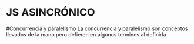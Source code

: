 # **JS ASINCRÓNICO**

#Concurrencia y paralelismo
La concurrencia y paralelismo son conceptos llevados de la mano pero defieren en algunos terminos al definirla